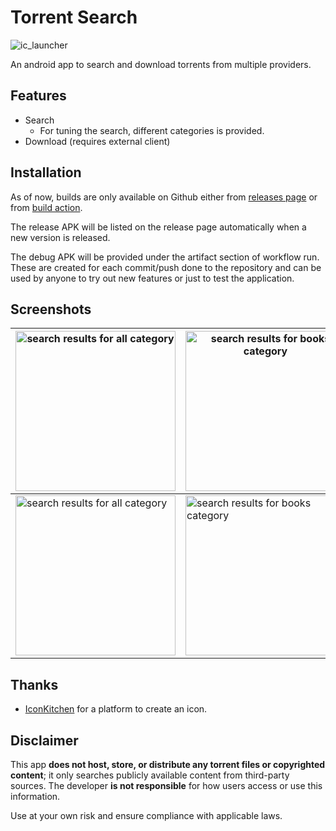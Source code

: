 # Torrent Search

![ic_launcher](https://github.com/prajwalch/TorrentSearch/blob/main/fastlane/metadata/android/en-US/images/icon.png)

An android app to search and download torrents from multiple providers.

## Features

- Search
    - For tuning the search, different categories is provided.
- Download (requires external client)

## Installation

As of now, builds are only available on Github either
from [releases page](https://github.com/prajwalch/TorrentSearch/releases) or
from [build action](https://github.com/prajwalch/TorrentSearch/actions?query=event:push).

The release APK will be listed on the release page automatically when a new version is released.

The debug APK will be provided under the artifact section of workflow run. These are created for
each commit/push done to the repository and can be used by anyone to try out new features or just to
test the application.

## Screenshots

| <img width="256" src="https://github.com/prajwalch/TorrentSearch/blob/main/fastlane/metadata/android/en-US/images/phoneScreenshots/dark_1.jpg" alt="search results for all category">  	| <img width="256" src="https://github.com/prajwalch/TorrentSearch/blob/main/fastlane/metadata/android/en-US/images/phoneScreenshots/dark_2.jpg" alt="search results for books category">  	| <img width="256" src="https://github.com/prajwalch/TorrentSearch/blob/main/fastlane/metadata/android/en-US/images/phoneScreenshots/dark_3.jpg" alt="client missing dialog with guides on it">  	|
|-----------------------------------------------------------------------------------------------------------------------------------------------------	|-------------------------------------------------------------------------------------------------------------------------------------------------------	|-------------------------------------------------------------------------------------------------------------------------------------------------------------	|
| <img width="256" src="https://github.com/prajwalch/TorrentSearch/blob/main/fastlane/metadata/android/en-US/images/phoneScreenshots/light_1.jpg" alt="search results for all category"> 	| <img width="256" src="https://github.com/prajwalch/TorrentSearch/blob/main/fastlane/metadata/android/en-US/images/phoneScreenshots/light_2.jpg" alt="search results for books category"> 	| <img width="256" src="https://github.com/prajwalch/TorrentSearch/blob/main/fastlane/metadata/android/en-US/images/phoneScreenshots/light_3.jpg" alt="client missing dialog with guides on it"> 	|

## Thanks

- [IconKitchen](https://icon.kitchen/) for a platform to create an icon.

## Disclaimer

This app **does not host, store, or distribute any torrent files or copyrighted content**; it only
searches publicly available content from third-party sources.
The developer **is not responsible** for how users access or use this information.

Use at your own risk and ensure compliance with applicable laws.
